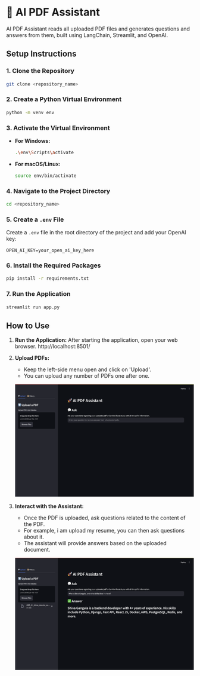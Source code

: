 
# 🚀 AI PDF Assistant

AI PDF Assistant reads all uploaded PDF files and generates questions and answers from them, built using LangChain, Streamlit, and OpenAI.


## Setup Instructions

### 1. Clone the Repository
```bash
git clone <repository_name>
```

### 2. Create a Python Virtual Environment
```bash
python -m venv env
```

### 3. Activate the Virtual Environment

- **For Windows:**
  ```bash
  .\env\Scripts\activate
  ```
- **For macOS/Linux:**
  ```bash
  source env/bin/activate
  ```

### 4. Navigate to the Project Directory
```bash
cd <repository_name>
```

### 5. Create a `.env` File
Create a `.env` file in the root directory of the project and add your OpenAI key:

```
OPEN_AI_KEY=your_open_ai_key_here
```

### 6. Install the Required Packages
```bash
pip install -r requirements.txt
```

### 7. Run the Application
```bash
streamlit run app.py
```

## How to Use
1. **Run the Application:**
   After starting the application, open your web browser. http://localhost:8501/

2. **Upload PDFs:**
   - Keep the left-side menu open and click on 'Upload'. 
   - You can upload any number of PDFs one after one. 

   ![Upload PDF](docs/s1.png)

3. **Interact with the Assistant:**
   - Once the PDF is uploaded, ask questions related to the content of the PDF.
   - For example, i am upload my resume, you can then ask questions about it.
   - The assistant will provide answers based on the uploaded document.

   ![Ask Questions](docs/s2.png)

